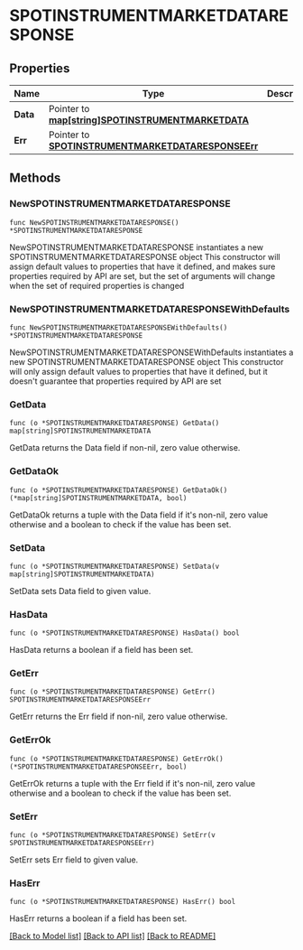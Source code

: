 # SPOTINSTRUMENTMARKETDATARESPONSE

## Properties

Name | Type | Description | Notes
------------ | ------------- | ------------- | -------------
**Data** | Pointer to [**map[string]SPOTINSTRUMENTMARKETDATA**](SPOTINSTRUMENTMARKETDATA.md) |  | [optional] 
**Err** | Pointer to [**SPOTINSTRUMENTMARKETDATARESPONSEErr**](SPOTINSTRUMENTMARKETDATARESPONSEErr.md) |  | [optional] 

## Methods

### NewSPOTINSTRUMENTMARKETDATARESPONSE

`func NewSPOTINSTRUMENTMARKETDATARESPONSE() *SPOTINSTRUMENTMARKETDATARESPONSE`

NewSPOTINSTRUMENTMARKETDATARESPONSE instantiates a new SPOTINSTRUMENTMARKETDATARESPONSE object
This constructor will assign default values to properties that have it defined,
and makes sure properties required by API are set, but the set of arguments
will change when the set of required properties is changed

### NewSPOTINSTRUMENTMARKETDATARESPONSEWithDefaults

`func NewSPOTINSTRUMENTMARKETDATARESPONSEWithDefaults() *SPOTINSTRUMENTMARKETDATARESPONSE`

NewSPOTINSTRUMENTMARKETDATARESPONSEWithDefaults instantiates a new SPOTINSTRUMENTMARKETDATARESPONSE object
This constructor will only assign default values to properties that have it defined,
but it doesn't guarantee that properties required by API are set

### GetData

`func (o *SPOTINSTRUMENTMARKETDATARESPONSE) GetData() map[string]SPOTINSTRUMENTMARKETDATA`

GetData returns the Data field if non-nil, zero value otherwise.

### GetDataOk

`func (o *SPOTINSTRUMENTMARKETDATARESPONSE) GetDataOk() (*map[string]SPOTINSTRUMENTMARKETDATA, bool)`

GetDataOk returns a tuple with the Data field if it's non-nil, zero value otherwise
and a boolean to check if the value has been set.

### SetData

`func (o *SPOTINSTRUMENTMARKETDATARESPONSE) SetData(v map[string]SPOTINSTRUMENTMARKETDATA)`

SetData sets Data field to given value.

### HasData

`func (o *SPOTINSTRUMENTMARKETDATARESPONSE) HasData() bool`

HasData returns a boolean if a field has been set.

### GetErr

`func (o *SPOTINSTRUMENTMARKETDATARESPONSE) GetErr() SPOTINSTRUMENTMARKETDATARESPONSEErr`

GetErr returns the Err field if non-nil, zero value otherwise.

### GetErrOk

`func (o *SPOTINSTRUMENTMARKETDATARESPONSE) GetErrOk() (*SPOTINSTRUMENTMARKETDATARESPONSEErr, bool)`

GetErrOk returns a tuple with the Err field if it's non-nil, zero value otherwise
and a boolean to check if the value has been set.

### SetErr

`func (o *SPOTINSTRUMENTMARKETDATARESPONSE) SetErr(v SPOTINSTRUMENTMARKETDATARESPONSEErr)`

SetErr sets Err field to given value.

### HasErr

`func (o *SPOTINSTRUMENTMARKETDATARESPONSE) HasErr() bool`

HasErr returns a boolean if a field has been set.


[[Back to Model list]](../README.md#documentation-for-models) [[Back to API list]](../README.md#documentation-for-api-endpoints) [[Back to README]](../README.md)


